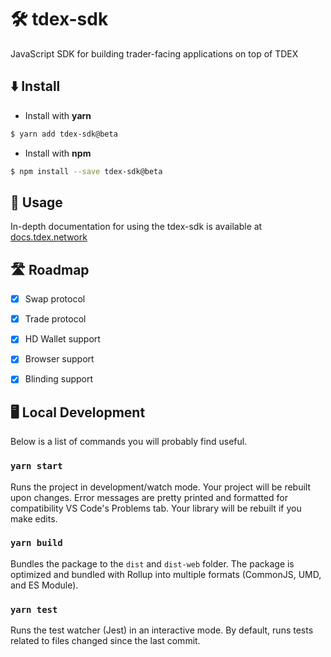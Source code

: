 # 🛠 tdex-sdk
JavaScript SDK for building trader-facing applications on top of TDEX

## ⬇️ Install

* Install with **yarn**
```sh
$ yarn add tdex-sdk@beta
```
* Install with **npm**
```sh
$ npm install --save tdex-sdk@beta
```


## 📄 Usage

In-depth documentation for using the tdex-sdk is available at [docs.tdex.network](https://docs.tdex.network/tdex-sdk.html)


## 🛣 Roadmap

* [x] Swap protocol
* [x] Trade protocol
* [x] HD Wallet support
* [x] Browser support
* [x] Blinding support


## 🖥 Local Development

Below is a list of commands you will probably find useful.

### `yarn start`

Runs the project in development/watch mode. Your project will be rebuilt upon changes. Error messages are pretty printed and formatted for compatibility VS Code's Problems tab. Your library will be rebuilt if you make edits.

### `yarn build`

Bundles the package to the `dist` and `dist-web` folder.
The package is optimized and bundled with Rollup into multiple formats (CommonJS, UMD, and ES Module).


### `yarn test`

Runs the test watcher (Jest) in an interactive mode.
By default, runs tests related to files changed since the last commit.

 
